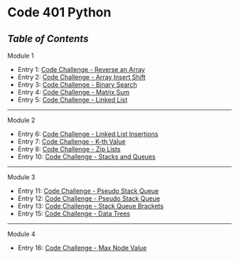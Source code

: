 # Code 401 Python

## *Table of Contents*

Module 1

- Entry 1: [Code Challenge - Reverse an Array](https://bradley-hower.github.io/data-structures-and-algorithms/python/assignments/class-01)
- Entry 2: [Code Challenge - Array Insert Shift](https://bradley-hower.github.io/data-structures-and-algorithms/python/assignments/class-02)
- Entry 3: [Code Challenge - Binary Search](https://bradley-hower.github.io/data-structures-and-algorithms/python/assignments/class-03)
- Entry 4: [Code Challenge - Matrix Sum](https://bradley-hower.github.io/data-structures-and-algorithms/python/assignments/class-04)
- Entry 5: [Code Challenge - Linked List](https://bradley-hower.github.io/data-structures-and-algorithms/python/assignments/class-05)

---
Module 2

- Entry 6: [Code Challenge - Linked List Insertions](https://bradley-hower.github.io/data-structures-and-algorithms/python/assignments/class-06)
- Entry 7: [Code Challenge - K-th Value](https://bradley-hower.github.io/data-structures-and-algorithms/python/assignments/class-07)
- Entry 8: [Code Challenge - Zip Lists](https://bradley-hower.github.io/data-structures-and-algorithms/python/assignments/class-08)
- Entry 10: [Code Challenge - Stacks and Queues](https://bradley-hower.github.io/data-structures-and-algorithms/python/assignments/class-10)

---
Module 3

- Entry 11: [Code Challenge - Pseudo Stack Queue](https://bradley-hower.github.io/data-structures-and-algorithms/python/assignments/class-11)
- Entry 12: [Code Challenge - Pseudo Stack Queue](https://bradley-hower.github.io/data-structures-and-algorithms/python/assignments/class-12)
- Entry 13: [Code Challenge - Stack Queue Brackets](https://bradley-hower.github.io/data-structures-and-algorithms/python/assignments/class-13)
- Entry 15: [Code Challenge - Data Trees](https://bradley-hower.github.io/data-structures-and-algorithms/python/assignments/class-15)

---
Module 4

- Entry 16: [Code Challenge - Max Node Value](https://bradley-hower.github.io/data-structures-and-algorithms/python/assignments/class-16)
